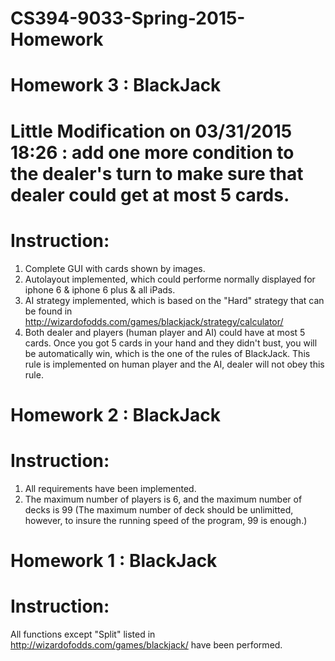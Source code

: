 # CS394-9033-Spring-2015-Homework
# Homework 3 : BlackJack
# Little Modification on 03/31/2015 18:26 : add one more condition to the dealer's turn to make sure that dealer could get at most 5 cards.
# Instruction: 
1. Complete GUI with cards shown by images. 
2. Autolayout implemented, which could performe normally displayed for iphone 6 & iphone 6 plus & all iPads. 
3. AI strategy implemented, which is based on the "Hard" strategy that can be found in http://wizardofodds.com/games/blackjack/strategy/calculator/
4. Both dealer and players (human player and AI) could have at most 5 cards. Once you got 5 cards in your hand and they didn't bust, you will be automatically win, which is the one of the rules of BlackJack. This rule is implemented on human player and the AI, dealer will not obey this rule.

# Homework 2 : BlackJack
# Instruction: 
1. All requirements have been implemented. 
2. The maximum number of players is 6, and the maximum number of decks is 99 (The maximum number of deck should be unlimitted, however, to insure the running speed of the program, 99 is enough.)

# Homework 1 : BlackJack
# Instruction: 
All functions except "Split" listed in http://wizardofodds.com/games/blackjack/ have been performed.
